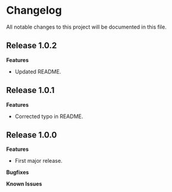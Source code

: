 # Changelog

All notable changes to this project will be documented in this file.

## Release 1.0.2

**Features**

* Updated README.

## Release 1.0.1

**Features**

* Corrected typo in README.

## Release 1.0.0

**Features**

* First major release.

**Bugfixes**

**Known Issues**
